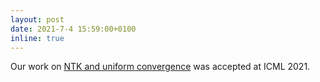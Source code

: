 ```yaml
---
layout: post
date: 2021-7-4 15:59:00+0100
inline: true
---
```


Our work on <a href="http://arxiv.org/abs/2105.03491">NTK and uniform convergence</a> was accepted at ICML 2021.
